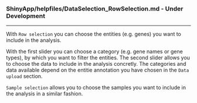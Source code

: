### ShinyApp/helpfiles/DataSelection_RowSelection.md - Under Development

***

With `Row selection` you can choose the entities (e.g. genes) you want to include in the 
analysis.

With the first slider you can choose a category (e.g. gene names or gene types), by 
which you want to filter the entities. The second slider allows you to choose the data 
to include in the analysis concretly. The categories and data available depend on the 
entitie annotation you have chosen in the `Data upload` section.

`Sample selection` allows you to choose the samples you want to include in the 
analysis in a similar fashion.